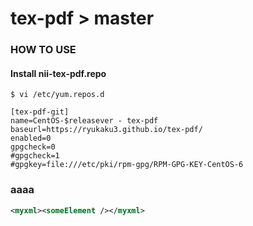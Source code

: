 # tex-pdf > master

### HOW TO USE

#### Install nii-tex-pdf.repo
    $ vi /etc/yum.repos.d
  
    [tex-pdf-git]
    name=CentOS-$releasever - tex-pdf
    baseurl=https://ryukaku3.github.io/tex-pdf/
    enabled=0
    gpgcheck=0
    #gpgcheck=1
    #gpgkey=file:///etc/pki/rpm-gpg/RPM-GPG-KEY-CentOS-6

### aaaa
```xml
<myxml><someElement /></myxml>
```
